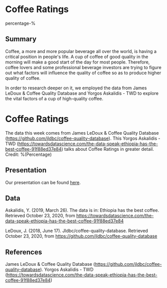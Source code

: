 Coffee Ratings
================
percentage-%

## Summary

Coffee, a more and more popular beverage all over the world, is having a critical position in people's life. A cup of coffee of good quality in the morning will make a good start of the day for most people. Therefore, coffee lovers and some professional beverage investors are trying to figure out what factors will influence the quality of coffee so as to produce higher quality of coffee.

In order to research deeper on it, we employed the data from James LeDoux & Coffee Quality Database and Yorgos Askalidis - TWD to explore the vital factors of a cup of high-quality coffee. 

# Coffee Ratings

The data this week comes from James LeDoux & Coffee Quality Database (https://github.com/jldbc/coffee-quality-database). 
This Yorgos Askalidis - TWD (https://towardsdatascience.com/the-data-speak-ethiopia-has-the-best-coffee-91f88ed37e84) talks about Coffee Ratings in greater detail.
Credit: %(Percentage) 

## Presentation

Our presentation can be found [here](presentation/presentation.html).

## Data

Askalidis, Y. (2019, March 26). The data is in: Ethiopia has the best coffee. Retrieved October 23, 2020, from https://towardsdatascience.com/the-data-speak-ethiopia-has-the-best-coffee-91f88ed37e84

LeDoux, J. (2018, June 17). Jldbc/coffee-quality-database. Retrieved October 23, 2020, from https://github.com/jldbc/coffee-quality-database

## References

James LeDoux & Coffee Quality Database (https://github.com/jldbc/coffee-quality-database). 
Yorgos Askalidis - TWD (https://towardsdatascience.com/the-data-speak-ethiopia-has-the-best-coffee-91f88ed37e84) 
